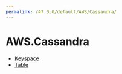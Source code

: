 ```yaml
---
permalink: /47.0.0/default/AWS/Cassandra/
---
```


# AWS.Cassandra



* [Keyspace](Keyspace.md)
* [Table](Table.md)